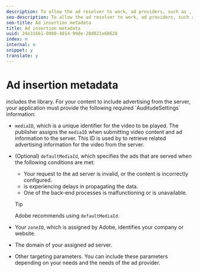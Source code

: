 ```yaml
---
description: To allow the ad resolver to work, ad providers, such as , require configuration values to enable your connection to the provider.
seo-description: To allow the ad resolver to work, ad providers, such as , require configuration values to enable your connection to the provider.
seo-title: Ad insertion metadata
title: Ad insertion metadata
uuid: 24e31661-0900-4014-99de-20d021e60628
index: n
internal: n
snippet: y
translate: y
---
```


# Ad insertion metadata

 <!-- PH element: phrases/primetime-sdk-name --> includes the <!-- PH element: phrases/auditude-name --> library. For your content to include advertising from the <!-- PH element: phrases/auditude-name --> server, your application must provide the following required `AuditudeSettings` information: 
* `mediaID`, which is a unique identifier for the video to be played. The publisher assigns the `mediaID` when submitting video content and ad information to the  <!-- PH element: phrases/auditude-name-long --> server. This ID is used by <!-- PH element: phrases/auditude-name --> to retrieve related advertising information for the video from the server.

* (Optional) `defaultMediaId`, which specifies the ads that are served when the following conditions are met: 
    * Your request to the ad server is invalid, or the content is incorrectly configured.
    * <!-- PH element: phrases/auditude-name --> is experiencing delays in propagating the data.
    * One of the  <!-- PH element: phrases/auditude-name --> back-end processes is malfunctioning or is unavailable.

  >[!TIP]
  >
  >Adobe recommends using `defaultMediaId`. 

* Your `zoneID`, which is assigned by Adobe, identifies your company or website.
* The domain of your assigned ad server.
* Other targeting parameters. You can include these parameters depending on your needs and the needs of the ad provider.


